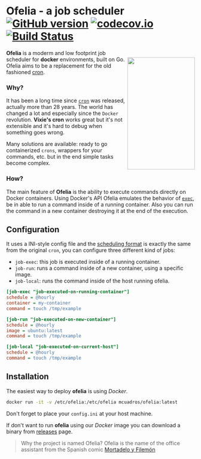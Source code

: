 # Ofelia - a job scheduler [![GitHub version](https://badge.fury.io/gh/mcuadros%2Fofelia.svg)](https://github.com/mcuadros/ofelia/releases) [![codecov.io](http://codecov.io/github/mcuadros/ofelia/coverage.svg?branch=master)](http://codecov.io/github/mcuadros/ofelia?branch=master) [![Build Status](https://travis-ci.org/mcuadros/ofelia.svg)](https://travis-ci.org/mcuadros/ofelia)

<img src="https://weirdspace.dk/FranciscoIbanez/Graphics/Ofelia.gif" align="right" width="180px" height="300px" vspace="20" />


**Ofelia** is a moderm and low footprint job scheduler for __docker__ environments, built on Go. Ofelia aims to be a replacement for the old fashioned [cron](https://en.wikipedia.org/wiki/Cron).

### Why?

It has been a long time since [`cron`](https://en.wikipedia.org/wiki/Cron) was released, actually more than 28 years. The world has changed a lot and especially since the `Docker` revolution. **Vixie's cron** works great but it's not extensible and it's hard to debug when something goes wrong.

Many solutions are available: ready to go containerized `crons`, wrappers for your commands, etc. but in the end simple tasks become complex.   

### How?

The main feature of **Ofelia** is the ability to execute commands directly on Docker containers. Using Docker's API Ofelia emulates the behavior of [`exec`](https://docs.docker.com/reference/commandline/exec/), be in able to run a command inside of a running container. Also you can run the command in a new container destroying it at the end of the execution.

## Configuration

It uses a INI-style config file and the [scheduling format](https://godoc.org/github.com/robfig/cron) is exactly the same from the original `cron`, you can configure three different kind of jobs:

- `job-exec`: this job is executed inside of a running container.
- `job-run`: runs a command inside of a new container, using a specific image.
- `job-local`: runs the command inside of the host running ofelia.


```ini
[job-exec "job-executed-on-running-container"]
schedule = @hourly
container = my-container
command = touch /tmp/example

[job-run "job-executed-on-new-container"]
schedule = @hourly
image = ubuntu:latest
command = touch /tmp/example

[job-local "job-executed-on-current-host"]
schedule = @hourly
command = touch /tmp/example
```

## Installation

The easiest way to deploy **ofelia** is using *Docker*.

```sh
docker run -it -v /etc/ofelia:/etc/ofelia mcuadros/ofelia:latest
```

Don't forget to place your `config.ini` at your host machine.

If don't want to run **ofelia** using our *Docker* image you can download a binary from [releases](https://github.com/mcuadros/ofelia/releases) page.



> Why the project is named Ofelia? Ofelia is the name of the office assistant from the Spanish comic [Mortadelo y Filemón](https://en.wikipedia.org/wiki/Mort_%26_Phil)
